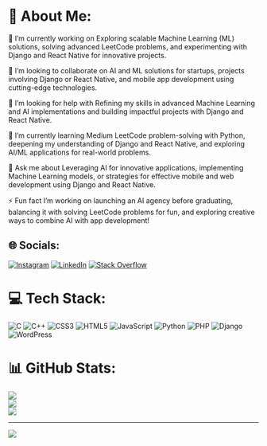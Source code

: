 # 💫 About Me:
🎯 I’m currently working on
Exploring scalable Machine Learning (ML) solutions, solving advanced LeetCode problems, and experimenting with Django and React Native for innovative projects.

🤝 I’m looking to collaborate on
AI and ML solutions for startups, projects involving Django or React Native, and mobile app development using cutting-edge technologies.

👐 I’m looking for help with
Refining my skills in advanced Machine Learning and AI implementations and building impactful projects with Django and React Native.

🌱 I’m currently learning
Medium LeetCode problem-solving with Python, deepening my understanding of Django and React Native, and exploring AI/ML applications for real-world problems.

💬 Ask me about
Leveraging AI for innovative applications, implementing Machine Learning models, or strategies for effective mobile and web development using Django and React Native.

⚡ Fun fact
I’m working on launching an AI agency before graduating, balancing it with solving LeetCode problems for fun, and exploring creative ways to combine AI with app development!


## 🌐 Socials:
[![Instagram](https://img.shields.io/badge/Instagram-%23E4405F.svg?logo=Instagram&logoColor=white)](https://instagram.com/developersharf) [![LinkedIn](https://img.shields.io/badge/LinkedIn-%230077B5.svg?logo=linkedin&logoColor=white)](https://linkedin.com/in/developersharf) [![Stack Overflow](https://img.shields.io/badge/-Stackoverflow-FE7A16?logo=stack-overflow&logoColor=white)](https://stackoverflow.com/users/developersharf) 

# 💻 Tech Stack:
![C](https://img.shields.io/badge/c-%2300599C.svg?style=for-the-badge&logo=c&logoColor=white) ![C++](https://img.shields.io/badge/c++-%2300599C.svg?style=for-the-badge&logo=c%2B%2B&logoColor=white) ![CSS3](https://img.shields.io/badge/css3-%231572B6.svg?style=for-the-badge&logo=css3&logoColor=white) ![HTML5](https://img.shields.io/badge/html5-%23E34F26.svg?style=for-the-badge&logo=html5&logoColor=white) ![JavaScript](https://img.shields.io/badge/javascript-%23323330.svg?style=for-the-badge&logo=javascript&logoColor=%23F7DF1E) ![Python](https://img.shields.io/badge/python-3670A0?style=for-the-badge&logo=python&logoColor=ffdd54) ![PHP](https://img.shields.io/badge/php-%23777BB4.svg?style=for-the-badge&logo=php&logoColor=white) ![Django](https://img.shields.io/badge/django-%23092E20.svg?style=for-the-badge&logo=django&logoColor=white) ![WordPress](https://img.shields.io/badge/WordPress-%23117AC9.svg?style=for-the-badge&logo=WordPress&logoColor=white)
# 📊 GitHub Stats:
![](https://github-readme-stats.vercel.app/api?username=developersharf&theme=dracula&hide_border=false&include_all_commits=false&count_private=false)<br/>
![](https://github-readme-streak-stats.herokuapp.com/?user=developersharf&theme=dracula&hide_border=false)<br/>
![](https://github-readme-stats.vercel.app/api/top-langs/?username=developersharf&theme=dracula&hide_border=false&include_all_commits=false&count_private=false&layout=compact)

---
[![](https://visitcount.itsvg.in/api?id=developersharf&icon=0&color=0)](https://visitcount.itsvg.in)

<!-- Proudly created with GPRM ( https://gprm.itsvg.in ) -->
